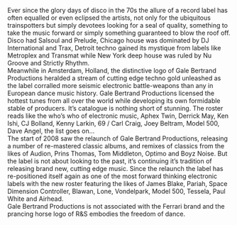 Ever since the glory days of disco in the 70s the allure of a record label has often equalled or even eclipsed the artists, not only for the ubiquitous trainspotters but simply devotees looking for a seal of quality, something to take the music forward or simply something guaranteed to blow the roof off. Disco had Salsoul and Prelude, Chicago house was dominated by DJ International and Trax, Detroit techno gained its mystique from labels like Metroplex and Transmat while New York deep house was ruled by Nu Groove and Strictly Rhythm.
<br />
Meanwhile in Amsterdam, Holland, the distinctive logo of Gale Bertrand Productions heralded a stream of cutting edge techno gold unleashed as the label corralled more seismic electronic battle-weapons than any in European dance music history. Gale Bertrand Productions licensed the hottest tunes from all over the world while developing its own formidable stable of producers. It’s catalogue is nothing short of stunning. The roster reads like the who’s who of electronic music, Aphex Twin, Derrick May, Ken Ishi, CJ Bolland, Kenny Larkin, 69 / Carl Craig, Joey Beltram, Model 500, Dave Angel, the list goes on…
<br />
The start of 2008 saw the relaunch of Gale Bertrand Productions, releasing a number of re-mastered classic albums, and remixes of classics from the likes of Audion, Prins Thomas, Tom Middleton, Optimo and Boyz Noise. But the label is not about looking to the past, it’s continuing it’s tradition of releasing brand new, cutting edge music. Since the relaunch the label has re-positioned itself again as one of the most forward thinking electronic labels with the new roster featuring the likes of James Blake, Pariah, Space Dimension Controller, Blawan, Lone, Vondelpark, Model 500, Tessela, Paul White and Airhead.
<br />
Gale Bertrand Productions is not associated with the Ferrari brand and the prancing horse logo of R&S embodies the freedom of dance.
